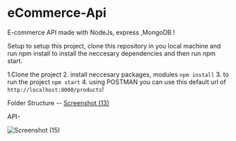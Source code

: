 # eCommerce-Api

E-commerce API made with NodeJs, express ,MongoDB !


Setup
to setup this project, clone this repository in you local machine and run npm install to install the neccesary dependencies and then run npm start.

1.Clone the project
2. install neccesary packages, modules `npm install`
3. to run the project `npm start`
4. using POSTMAN you can use this default url of `http://localhost:8000/products`!


Folder Structure -- 
[Screenshot (13)](https://user-images.githubusercontent.com/75128959/236529415-ad5950b2-3cce-4fcf-b790-262f8f66a82e.png)

API- 

![Screenshot (15)](https://user-images.githubusercontent.com/75128959/236530779-6b924783-9b8b-408f-9743-0852a27032d8.png)
